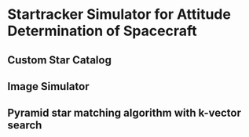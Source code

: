 # Startracker Simulator for Attitude Determination of Spacecraft
## Custom Star Catalog
## Image Simulator
## Pyramid star matching algorithm with k-vector search
